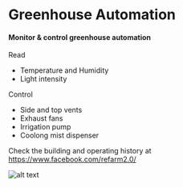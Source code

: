 # Greenhouse Automation

#### Monitor & control greenhouse automation

Read
* Temperature and Humidity
* Light intensity

Control
* Side and top vents
* Exhaust fans
* Irrigation pump
* Coolong mist dispenser

Check the building and operating history at https://www.facebook.com/refarm2.0/

![alt text](https://raw.githubusercontent.com/andyfe76/Greenhouse-Automation/master/doc/interface.png)
